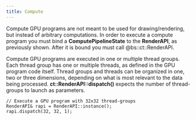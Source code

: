 ```yaml
---
title: Compute
---
```


Compute GPU programs are not meant to be used for drawing/rendering, but instead of arbitrary computations. In order to execute a compute program you must bind a **ComputePipelineState** to the **RenderAPI**, as previously shown. After it is bound you must call @bs::ct::RenderAPI.

Compute GPU programs are executed in one or multiple thread groups. Each thread group has one or multiple threads, as defined in the GPU program code itself. Thread groups and threads can be organized in one, two or three dimensions, depending on what is most relevant to the data being processed. **ct::RenderAPI::dispatch()** expects the number of thread-groups to launch as parameters.

~~~~~~~~~~~~~{.cpp}
// Execute a GPU program with 32x32 thread-groups
RenderAPI& rapi = RenderAPI::instance();
rapi.dispatch(32, 32, 1);
~~~~~~~~~~~~~
